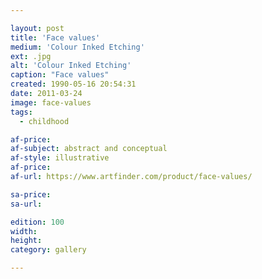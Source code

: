 ```yaml
---

layout: post
title: 'Face values'
medium: 'Colour Inked Etching'
ext: .jpg
alt: 'Colour Inked Etching'
caption: "Face values"
created: 1990-05-16 20:54:31
date: 2011-03-24
image: face-values
tags:
  - childhood

af-price:
af-subject: abstract and conceptual
af-style: illustrative
af-price:
af-url: https://www.artfinder.com/product/face-values/

sa-price:
sa-url:

edition: 100
width:
height:
category: gallery

---
```

